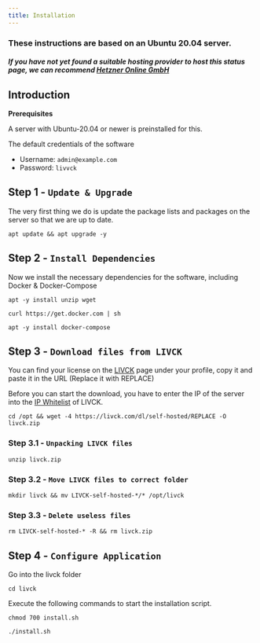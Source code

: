 ```yaml
---
title: Installation
---
```


### These instructions are based on an Ubuntu 20.04 server.
##### If you have not yet found a suitable hosting provider to host this status page, we can recommend [Hetzner Online GmbH](https://hetzner.cloud/?ref=1sCLayBw4vyG)

## Introduction

**Prerequisites**

A server with Ubuntu-20.04 or newer is preinstalled for this.

The default credentials of the software
* Username: `admin@example.com`
* Password: `livvck`

## Step 1 - `Update & Upgrade`

The very first thing we do is update the package lists and packages on the server so that we are up to date.

```shell
apt update && apt upgrade -y
```

## Step 2 - `Install Dependencies`

Now we install the necessary dependencies for the software, including Docker & Docker-Compose

```shell
apt -y install unzip wget
```

```shell
curl https://get.docker.com | sh
```

```shell
apt -y install docker-compose
```

## Step 3 - `Download files from LIVCK`

You can find your license on the [LIVCK](https://livck.com/manage/licenses) page under your profile, copy it and paste it in the URL (Replace it with REPLACE)

Before you can start the download, you have to enter the IP of the server into the [IP Whitelist](https://livck.com/manage/whitelist) of LIVCK.

```shell
cd /opt && wget -4 https://livck.com/dl/self-hosted/REPLACE -O livck.zip
```

### Step 3.1 - `Unpacking LIVCK files`

```shell
unzip livck.zip
```

### Step 3.2 - `Move LIVCK files to correct folder`

```shell
mkdir livck && mv LIVCK-self-hosted-*/* /opt/livck
```

### Step 3.3 - `Delete useless files`

```shell
rm LIVCK-self-hosted-* -R && rm livck.zip
```

## Step 4 - `Configure Application`

Go into the livck folder

```shell
cd livck
```

Execute the following commands to start the installation script.

```shell
chmod 700 install.sh
```

```shell
./install.sh
```














